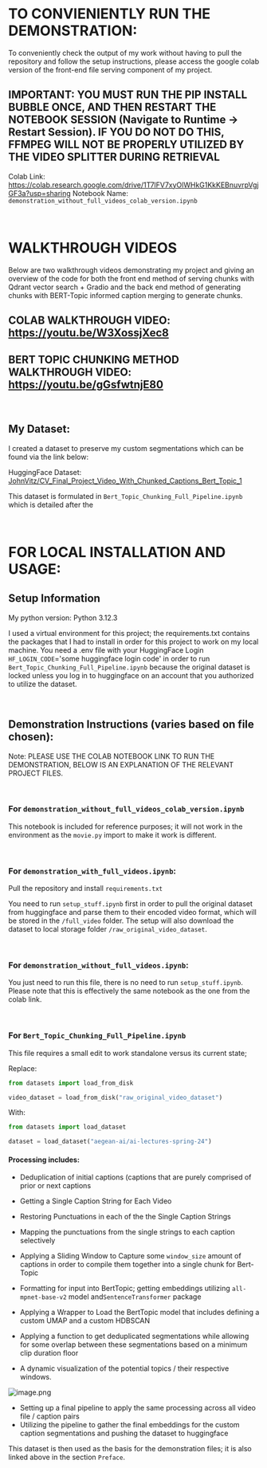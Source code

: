 # TO CONVIENIENTLY RUN THE DEMONSTRATION:

To conveniently check the output of my work without having to pull the repository and follow the setup instructions, please access the google colab version of the front-end file serving component of my project.

## IMPORTANT: YOU MUST RUN THE PIP INSTALL BUBBLE ONCE, AND THEN RESTART THE NOTEBOOK SESSION (Navigate to Runtime -> Restart Session). IF YOU DO NOT DO THIS, FFMPEG WILL NOT BE PROPERLY UTILIZED BY THE VIDEO SPLITTER DURING RETRIEVAL

Colab Link: https://colab.research.google.com/drive/1T7lFV7xyOlWHkG1KkKEBnuvrpVgjGF3a?usp=sharing
Notebook Name: `demonstration_without_full_videos_colab_version.ipynb`

<br>

# WALKTHROUGH VIDEOS

Below are two walkthrough videos demonstrating my project and giving an overview of the code for both the front end method of serving chunks with Qdrant vector search + Gradio and the back end method of generating chunks with BERT-Topic informed caption merging to generate chunks.

## COLAB WALKTHROUGH VIDEO: https://youtu.be/W3XossjXec8

## BERT TOPIC CHUNKING METHOD WALKTHROUGH VIDEO: https://youtu.be/gGsfwtnjE80

<br>

## My Dataset:

I created a dataset to preserve my custom segmentations which can be found via the link below:

HuggingFace Dataset: [JohnVitz/CV_Final_Project_Video_With_Chunked_Captions_Bert_Topic_1](https://huggingface.co/datasets/JohnVitz/CV_Final_Project_Video_With_Chunked_Captions_Bert_Topic_1)

This dataset is formulated in `Bert_Topic_Chunking_Full_Pipeline.ipynb` which is detailed after the 

<br>

# FOR LOCAL INSTALLATION AND USAGE:

## Setup Information

My python version: Python 3.12.3

I used a virtual environment for this project; the requirements.txt contains the packages that I had to install in order for this project to work on my local machine. You need a .env file with your HuggingFace Login `HF_LOGIN_CODE`='some huggingface login code' in order to run `Bert_Topic_Chunking_Full_Pipeline.ipynb` because the original dataset is locked unless you log in to huggingface on an account that you authorized to utilize the dataset.

<br>

## Demonstration Instructions (varies based on file chosen):

Note: PLEASE USE THE COLAB NOTEBOOK LINK TO RUN THE DEMONSTRATION, BELOW IS AN EXPLANATION OF THE RELEVANT PROJECT FILES.

<br>

### For `demonstration_without_full_videos_colab_version.ipynb`

This notebook is included for reference purposes; it will not work in the environment as the `movie.py` import to make it work is different.

<br>

### For `demonstration_with_full_videos.ipynb`:

Pull the repository and install `requirements.txt`

You need to run `setup_stuff.ipynb` first in order to pull the original dataset from huggingface and parse them to their encoded video format, which will be stored in the `/full_video` folder. The setup will also download the dataset to local storage folder `/raw_original_video_dataset`.

<br>

### For `demonstration_without_full_videos.ipynb`:

You just need to run this file, there is no need to run `setup_stuff.ipynb`. Please note that this is effectively the same notebook as the one from the colab link.


<br>

### For `Bert_Topic_Chunking_Full_Pipeline.ipynb`

This file requires a small edit to work standalone versus its current state;

Replace:

```python
from datasets import load_from_disk

video_dataset = load_from_disk("raw_original_video_dataset")
```

With:

```python
from datasets import load_dataset

dataset = load_dataset("aegean-ai/ai-lectures-spring-24")
```

#### Processing includes:

- Deduplication of initial captions (captions that are purely comprised of prior or next captions
- Getting a Single Caption String for Each Video
- Restoring Punctuations in each of the the Single Caption Strings
- Mapping the punctuations from the single strings to each caption selectively
- Applying a Sliding Window to Capture some `window_size` amount of captions in order to compile them together into a single chunk for Bert-Topic
- Formatting for input into BertTopic; getting embeddings utilizing `all-mpnet-base-v2` model and`SentenceTransformer` package
- Applying a Wrapper to Load the BertTopic model that includes defining a custom UMAP and a custom HDBSCAN
- Applying a function to get deduplicated segmentations while allowing for some overlap between these segmentations based on a minimum clip duration floor
  
- A dynamic visualization of the potential topics / their respective windows.
  
![image.png](attachment:image.png)

- Setting up a final pipeline to apply the same processing across all video file / caption pairs
- Utilizing the pipeline to gather the final embeddings for the custom caption segmentations and pushing the dataset to huggingface

This dataset is then used as the basis for the demonstration files; it is also linked above in the section `Preface`.
